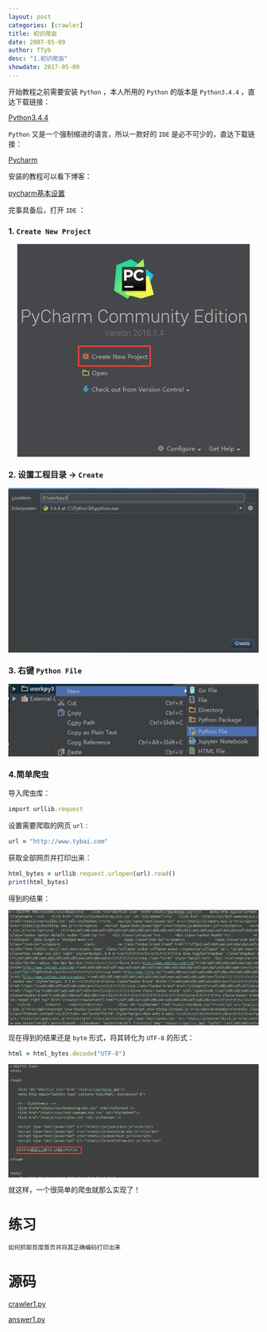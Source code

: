 ```yaml
---
layout: post
categories: [crawler]
title: 初识爬虫
date: 2007-05-09
author: TTyb
desc: "1.初识爬虫"
showdate: 2017-05-09
---
```


开始教程之前需要安装 `Python` ，本人所用的 `Python` 的版本是 `Python3.4.4` ，直达下载链接：

[Python3.4.4](https://www.python.org/downloads/release/python-344/)

`Python` 又是一个强制缩进的语言，所以一款好的 `IDE` 是必不可少的，直达下载链接：

[Pycharm](http://www.jetbrains.com/pycharm/)

安装的教程可以看下博客：

[pycharm基本设置](http://www.tybai.com/ide/pycharm%E5%9F%BA%E6%9C%AC%E8%AE%BE%E7%BD%AE.html)

完事具备后，打开 `IDE` ：

### 1. `Create New Project`

<p style="text-align:center"><img  src="/img/crawler1/newpy0.jpg" class="img-responsive" style="display: block; margin-right: auto; margin-left: auto;"></p>

### 2. 设置工程目录 -> `Create`

<p style="text-align:center"><img  src="/img/crawler1/newpy1.jpg" class="img-responsive" style="display: block; margin-right: auto; margin-left: auto;"></p>

### 3. 右键 `Python File`

<p style="text-align:center"><img  src="/img/crawler1/newpy2.jpg" class="img-responsive" style="display: block; margin-right: auto; margin-left: auto;"></p>

### 4.简单爬虫

导入爬虫库：

~~~ruby
import urllib.request
~~~

设置需要爬取的网页 `url` :

~~~ruby
url = "http://www.tybai.com"
~~~

获取全部网页并打印出来：

~~~ruby
html_bytes = urllib.request.urlopen(url).read()
print(html_bytes)
~~~

得到的结果：

<p style="text-align:center"><img  src="/img/crawler1/result1.jpg" class="img-responsive" style="display: block; margin-right: auto; margin-left: auto;"></p>

现在得到的结果还是 `byte` 形式，将其转化为 `UTF-8` 的形式：

~~~ruby
html = html_bytes.decode("UTF-8")
~~~

<p style="text-align:center"><img  src="/img/crawler1/result2.jpg" class="img-responsive" style="display: block; margin-right: auto; margin-left: auto;"></p>

就这样，一个很简单的爬虫就那么实现了！

# 练习

~~~ruby
如何抓取百度首页并将其正确编码打印出来
~~~

# 源码

<a href="/code/crawler1/crawler1.py" target="_blank">crawler1.py</a>

<a href="/code/crawler1/answer1.py" target="_blank">answer1.py</a>